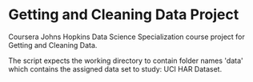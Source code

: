 # Getting and Cleaning Data Project
    
Coursera Johns Hopkins Data Science Specialization course project for Getting and Cleaning Data.

The script expects the working directory to contain folder names 'data' which contains the assigned data set to study: UCI HAR Dataset.

